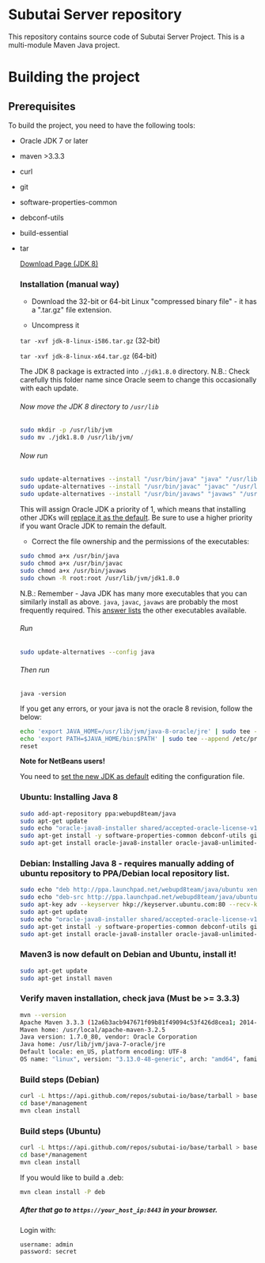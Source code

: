 # Subutai Server repository

This repository contains source code of Subutai Server Project.
This is a multi-module Maven Java project.

# Building the project

## Prerequisites

To build the project, you need to have the following tools:

* Oracle JDK 7 or later
* maven >3.3.3
* curl
* git
* software-properties-common
* debconf-utils
* build-essential
* tar

  [Download Page (JDK 8)](http://www.oracle.com/technetwork/java/javase/downloads/jdk8-downloads-2133151.html)
  
  ### Installation (manual way)
   - Download the 32-bit or 64-bit Linux "compressed binary file" - it has a ".tar.gz" file extension.

   - Uncompress it

    `tar -xvf jdk-8-linux-i586.tar.gz`   (32-bit)

    `tar -xvf jdk-8-linux-x64.tar.gz`   (64-bit)

   The JDK 8 package is extracted into `./jdk1.8.0` directory. N.B.: Check carefully this folder name since Oracle seem to    change this occasionally with each update.

   ###### Now move the JDK 8 directory to `/usr/lib`

    ```bash
    sudo mkdir -p /usr/lib/jvm
    sudo mv ./jdk1.8.0 /usr/lib/jvm/
    ```

   ###### Now run

    ```bash
    sudo update-alternatives --install "/usr/bin/java" "java" "/usr/lib/jvm/jdk1.8.0/bin/java" 1
    sudo update-alternatives --install "/usr/bin/javac" "javac" "/usr/lib/jvm/jdk1.8.0/bin/javac" 1
    sudo update-alternatives --install "/usr/bin/javaws" "javaws" "/usr/lib/jvm/jdk1.8.0/bin/javaws" 1
    ```

   This will assign Oracle JDK a priority of 1, which means that installing other JDKs will [replace it as the default](http://askubuntu.com/q/344059/23678). Be sure to use a higher priority if you want Oracle JDK to remain the default.

   - Correct the file ownership and the permissions of the executables:

   ```bash
   sudo chmod a+x /usr/bin/java
   sudo chmod a+x /usr/bin/javac
   sudo chmod a+x /usr/bin/javaws
   sudo chown -R root:root /usr/lib/jvm/jdk1.8.0
   ```

   N.B.: Remember - Java JDK has many more executables that you can similarly install as above. `java`, `javac`, `javaws` are probably the most frequently required. This [answer lists](http://askubuntu.com/a/68227/14356) the other executables available.

   ###### Run

   ```bash
   sudo update-alternatives --config java
   ```
   
   ###### Then run
   
   ```
   java -version
   ```
   
   If you get any errors, or your java is not the oracle 8 revision, follow the below:
   
   ```bash
   echo 'export JAVA_HOME=/usr/lib/jvm/java-8-oracle/jre' | sudo tee --append /etc/profile
   echo 'export PATH=$JAVA_HOME/bin:$PATH' | sudo tee --append /etc/profile
   reset
   ```
   
   __Note for NetBeans users!__

   You need to [set the new JDK as default](http://stackoverflow.com/questions/2809366/changing-java-platform-on-which-netbeans-runs/2809447#2809447) editing the configuration file.



  ### Ubuntu: Installing Java 8
  
  ```bash
  sudo add-apt-repository ppa:webupd8team/java
  sudo apt-get update
  sudo echo "oracle-java8-installer shared/accepted-oracle-license-v1-1 select true" | sudo debconf-set-selections
  sudo apt-get install -y software-properties-common debconf-utils git build-essential tar curl
  sudo apt-get install oracle-java8-installer oracle-java8-unlimited-jce-policy oracle-java8-set-default
  ```
  
  ### Debian: Installing Java 8 - requires manually adding of ubuntu repository to PPA/Debian local repository list.
  
  ```bash
  sudo echo "deb http://ppa.launchpad.net/webupd8team/java/ubuntu xenial main" | tee /etc/apt/sources.list.d/webupd8team-java.list
  sudo echo "deb-src http://ppa.launchpad.net/webupd8team/java/ubuntu xenial main" | tee -a /etc/apt/sources.list.d/webupd8team-java.list
  sudo apt-key adv --keyserver hkp://keyserver.ubuntu.com:80 --recv-keys EEA14886
  sudo apt-get update
  sudo echo "oracle-java8-installer shared/accepted-oracle-license-v1-1 select true" | sudo debconf-set-selections
  sudo apt-get install -y software-properties-common debconf-utils git build-essential tar curl
  sudo apt-get install oracle-java8-installer oracle-java8-unlimited-jce-policy oracle-java8-set-default
  ```
  
  ### Maven3 is now default on Debian and Ubuntu, install it!
  
  ```bash
  sudo apt-get update
  sudo apt-get install maven
  ```
  
  ### Verify maven installation, check java (Must be >= 3.3.3)
  
  ```bash
  mvn --version
  Apache Maven 3.3.3 (12a6b3acb947671f09b81f49094c53f426d8cea1; 2014-12-14T17:29:23+00:00)
  Maven home: /usr/local/apache-maven-3.2.5
  Java version: 1.7.0_80, vendor: Oracle Corporation
  Java home: /usr/lib/jvm/java-7-oracle/jre
  Default locale: en_US, platform encoding: UTF-8
  OS name: "linux", version: "3.13.0-48-generic", arch: "amd64", family: "unix"
  ```

  ### Build steps (Debian)
  
    ```bash
    curl -L https://api.github.com/repos/subutai-io/base/tarball > base.tar.gz; sudo mkdir -p base; sudo tar xvf base.tar.gz -C base/ 
    cd base*/management
    mvn clean install
    ```
    
  ### Build steps (Ubuntu)
  
    ```bash
    curl -L https://api.github.com/repos/subutai-io/base/tarball > base.tar.gz; sudo mkdir -p base; sudo tar xvf base.tar.gz -C base/
    cd base*/management
    mvn clean install
    ```
    
    If you would like to build a .deb:
    
    ```bash
    mvn clean install -P deb
    ```

  ##### After that go to `https://your_host_ip:8443` in your browser.
  
  Login with:
  
  ```
  username: admin
  password: secret
  ```
